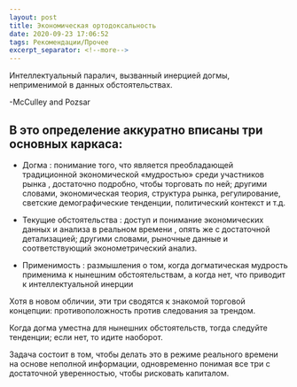 ```yaml
---
layout: post
title: Экономическая ортодоксальность
date: 2020-09-23 17:06:52
tags: Рекомендации/Прочее
excerpt_separator: <!--more-->
---
```


Интеллектуальный паралич, вызванный инерцией догмы, неприменимой в данных обстоятельствах.

-McCulley and Pozsar
<!--more-->

## В это определение аккуратно вписаны три основных каркаса:

* Догма : понимание того, что является преобладающей традиционной экономической «мудростью» среди участников рынка ,
достаточно подробно, чтобы торговать по ней; другими словами, экономическая теория, структура рынка, регулирование,
светские демографические тенденции, политический контекст и т.д.

* Текущие обстоятельства : доступ и понимание экономических данных и анализа в реальном времени , опять же с достаточной детализацией;
другими словами, рыночные данные и соответствующий эконометрический анализ.

* Применимость : размышления о том, когда догматическая мудрость применима к нынешним обстоятельствам, а когда нет, что приводит к интеллектуальной инерции

Хотя в новом обличии, эти три сводятся к знакомой торговой концепции: противоположность против следования за трендом.

Когда догма уместна для нынешних обстоятельств, тогда следуйте тенденции; если нет, то идите наоборот.

Задача состоит в том, чтобы делать это в режиме реального времени на основе неполной информации, 
одновременно понимая все три с достаточной уверенностью, чтобы рисковать капиталом.
